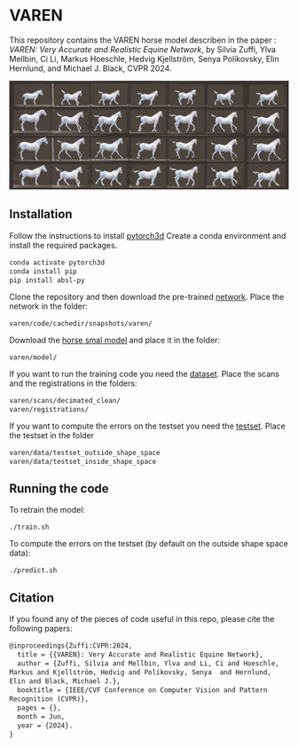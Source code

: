 # VAREN
This repository contains the VAREN horse model describen in the paper : _VAREN: Very Accurate and Realistic Equine Network_, by Silvia Zuffi, Ylva Mellbin, Ci Li, Markus Hoeschle, Hedvig Kjellström, Senya Polikovsky, Elin Hernlund, and Michael J. Black, CVPR 2024. 

![teaser](./teaser_larger1.png)

## Installation
Follow the instructions to install [pytorch3d](https://github.com/facebookresearch/pytorch3d/tree/main)
Create a conda environment and install the required packages.
```
conda activate pytorch3d
conda install pip
pip install absl-py
```
Clone the repository and then download the pre-trained [network](https://).
Place the network in the folder:
```
varen/code/cachedir/snapshots/varen/
```
Download the [horse smal model](https://) and place it in the folder:
```
varen/model/
```
If you want to run the training code you need the [dataset](https://).
Place the scans and the registrations in the folders:
```
varen/scans/decimated_clean/
varen/registrations/
```
If you want to compute the errors on the testset you need the [testset](https://).
Place the testset in the folder
```
varen/data/testset_outside_shape_space
varen/data/testset_inside_shape_space
```



## Running the code
To retrain the model:
```
./train.sh
```
To compute the errors on the testset (by default on the outside shape space data):
```
./predict.sh
```



## Citation

If you found any of the pieces of code useful in this repo, please cite the following papers:

```
@inproceedings{Zuffi:CVPR:2024,  
  title = {{VAREN}: Very Accurate and Realistic Equine Network},  
  author = {Zuffi, Silvia and Mellbin, Ylva and Li, Ci and Hoeschle, Markus and Kjellström, Hedvig and Polikovsky, Senya  and Hernlund, Elin and Black, Michael J.},  
  booktitle = {IEEE/CVF Conference on Computer Vision and Pattern Recognition (CVPR)},  
  pages = {},
  month = Jun,
  year = {2024}. 
}











